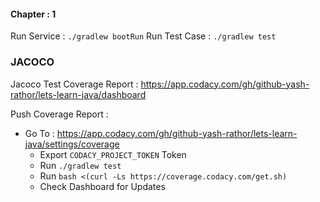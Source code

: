#### Chapter : 1


Run Service : `./gradlew bootRun`
Run Test Case : `./gradlew test`


### JACOCO

Jacoco Test Coverage Report : https://app.codacy.com/gh/github-yash-rathor/lets-learn-java/dashboard

Push Coverage Report :

- Go To : https://app.codacy.com/gh/github-yash-rathor/lets-learn-java/settings/coverage
    - Export `CODACY_PROJECT_TOKEN` Token
    - Run `./gradlew test`
    - Run `bash <(curl -Ls https://coverage.codacy.com/get.sh)`
    - Check Dashboard for Updates


